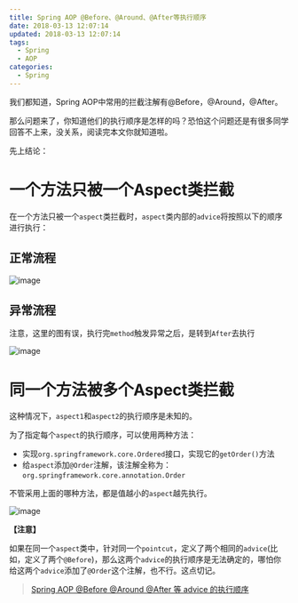 ```yaml
---
title: Spring AOP @Before、@Around、@After等执行顺序
date: 2018-03-13 12:07:14
updated: 2018-03-13 12:07:14
tags:
  - Spring
  - AOP
categories: 
  - Spring
---
```


我们都知道，Spring AOP中常用的拦截注解有@Before，@Around，@After。

那么问题来了，你知道他们的执行顺序是怎样的吗？恐怕这个问题还是有很多同学回答不上来，没关系，阅读完本文你就知道啦。

<!-- more -->

先上结论：
# 一个方法只被一个Aspect类拦截

在一个方法只被一个`aspect`类拦截时，`aspect`类内部的`advice`将按照以下的顺序进行执行：

## 正常流程
![image](https://pic.winsky.wang/images/2018/08/12/726e052bf36fbaee.png)

## 异常流程
注意，这里的图有误，执行完`method`触发异常之后，是转到`After`去执行

![image](https://pic.winsky.wang/images/2018/08/12/579c224beb0ac168.png)

# 同一个方法被多个Aspect类拦截
这种情况下，`aspect1`和`aspect2`的执行顺序是未知的。

为了指定每个`aspect`的执行顺序，可以使用两种方法：
- 实现`org.springframework.core.Ordered`接口，实现它的`getOrder()`方法
- 给`aspect`添加`@Order`注解，该注解全称为：`org.springframework.core.annotation.Order`

不管采用上面的哪种方法，都是值越小的`aspect`越先执行。 

![image](https://pic.winsky.wang/images/2018/08/12/aspect.png)

**【注意】**

如果在同一个`aspect`类中，针对同一个`pointcut`，定义了两个相同的`advice`(比如，定义了两个`@Before`)，那么这两个`advice`的执行顺序是无法确定的，哪怕你给这两个`advice`添加了`@Order`这个注解，也不行。这点切记。



> [Spring AOP @Before @Around @After 等 advice 的执行顺序](http://blog.csdn.net/rainbow702/article/details/52185827)